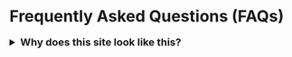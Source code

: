# Frequently Asked Questions (FAQs)

<style>
summary {
  font-size:large;
}
</style>

<details>
<summary>
<b>Why does this site look like this?</b>
</summary>

Two reasons:
1. I use a tool called [docsify](https://docsify.js.org/) to render basic Markdown-styled text files as browser-readable HTML files.
2. The color schemes is a work in progress and based on how I feel when I'm messing with it, so it may not society's definition of "beautiful"...
</details>
